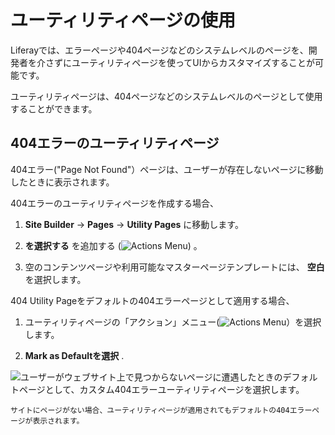 # ユーティリティページの使用

Liferayでは、エラーページや404ページなどのシステムレベルのページを、開発者を介さずにユーティリティページを使ってUIからカスタマイズすることが可能です。

ユーティリティページは、404ページなどのシステムレベルのページとして使用することができます。

## 404エラーのユーティリティページ

404エラー("Page Not Found"）ページは、ユーザーが存在しないページに移動したときに表示されます。 

<!-- TASK: LPS-155184 Document 404 Error pages can be added to custom site initializers -->

404エラーのユーティリティページを作成する場合、

1. **Site Builder** &rarr; **Pages** &rarr; **Utility Pages** に移動します。

1. **を選択する** を追加する (![Actions Menu](../../../images/icon-add.png)) 。

1. 空のコンテンツページや利用可能なマスターページテンプレートには、 **空白** を選択します。

404 Utility Pageをデフォルトの404エラーページとして適用する場合、

1. ユーティリティページの「アクション」メニュー(![Actions Menu](../../../images/icon-actions.png)）を選択します。

1. **Mark as Defaultを選択** .

![ユーザーがウェブサイト上で見つからないページに遭遇したときのデフォルトページとして、カスタム404エラーユーティリティページを選択します。](./using-utility-pages/02.png)

```{note}
サイトにページがない場合、ユーティリティページが適用されてもデフォルトの404エラーページが表示されます。
```
